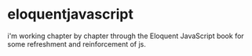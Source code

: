 # eloquentjavascript
i'm working chapter by chapter through the Eloquent JavaScript book for some refreshment and reinforcement of js.
